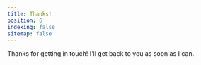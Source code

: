 ```yaml
---
title: Thanks!
position: 6
indexing: false
sitemap: false
---
```


Thanks for getting in touch! I'll get back to you as soon as I can.

